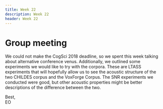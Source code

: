 ```yaml
---
title: Week 22
description: Week 22
header: Week 22
---
```


# Group meeting
We could not make the CogSci 2018 deadline, so we spent this week talking about alternative conference venus. Additionally, we outlined some experiments we would like to try with the corpora. These are LTASS experiments that will hopefully allow us to see the acoustic structure of the two CHILDES corpus and the VoxForge Corpus. The SNR experiments we conducted were good, but other acoustic properties might be better descriptions of the difference between the two.

Best, <br />
EO
